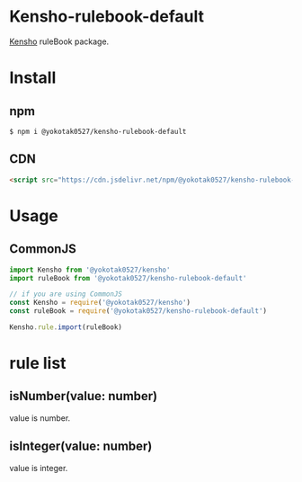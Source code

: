 # Kensho-rulebook-default

[Kensho](https://www.npmjs.com/package/@yokotak0527/kensho) ruleBook package.

# Install

## npm

```
$ npm i @yokotak0527/kensho-rulebook-default
```

## CDN

```html
<script src="https://cdn.jsdelivr.net/npm/@yokotak0527/kensho-rulebook-default/dist/bundle.iife.min.js"></script>
```

# Usage

## CommonJS

```js
import Kensho from '@yokotak0527/kensho'
import ruleBook from '@yokotak0527/kensho-rulebook-default'

// if you are using CommonJS
const Kensho = require('@yokotak0527/kensho')
const ruleBook = require('@yokotak0527/kensho-rulebook-default')

Kensho.rule.import(ruleBook)
```

# rule list

## isNumber(value: number)

value is number.

## isInteger(value: number)

value is integer.